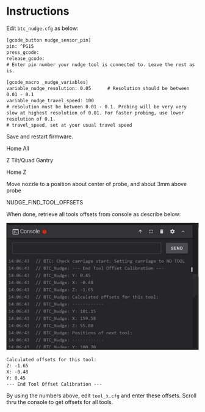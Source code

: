 # Instructions

Edit `btc_nudge.cfg` as below:

```
[gcode_button nudge_sensor_pin]
pin: ^PG15
press_gcode:
release_gcode:
# Enter pin number your nudge tool is connected to. Leave the rest as is.
```

```
[gcode_macro _nudge_variables]
variable_nudge_resolution: 0.05      # Resolution should be between 0.01 - 0.1
variable_nudge_travel_speed: 100
# resolution must be between 0.01 - 0.1. Probing will be very very slow at highest resolution of 0.01. For faster probing, use lower resolution of 0.1.
# travel_speed, set at your usual travel speed
```

Save and restart firmware.

Home All

Z Tilt/Quad Gantry

Home Z

Move nozzle to a position about center of probe, and about 3mm above probe

NUDGE_FIND_TOOL_OFFSETS

When done, retrieve all tools offsets from console as describe below:

![](https://github.com/Bikin-Creative/Lineux-Toolchanger/blob/main/Images/nudge_result.jpg)

```
Calculated offsets for this tool:
Z: -1.65
X: -0.48
Y: 0.45
--- End Tool Offset Calibration ---
```

By using the numbers above, edit `tool_x.cfg` and enter these offsets. Scroll thru the console to get offsets for all tools.
